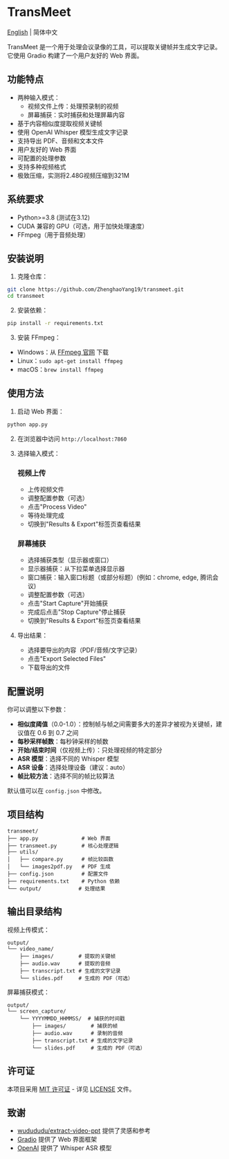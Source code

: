 # TransMeet

[English](README.md) | 简体中文

TransMeet 是一个用于处理会议录像的工具，可以提取关键帧并生成文字记录。它使用 Gradio 构建了一个用户友好的 Web 界面。

## 功能特点

- 两种输入模式：
  - 视频文件上传：处理预录制的视频
  - 屏幕捕获：实时捕获和处理屏幕内容
- 基于内容相似度提取视频关键帧
- 使用 OpenAI Whisper 模型生成文字记录
- 支持导出 PDF、音频和文本文件
- 用户友好的 Web 界面
- 可配置的处理参数
- 支持多种视频格式
- 极致压缩，实测将2.48G视频压缩到321M

## 系统要求

- Python>=3.8 (测试在3.12) 
- CUDA 兼容的 GPU（可选，用于加快处理速度）
- FFmpeg（用于音频处理）

## 安装说明

1. 克隆仓库：
```bash
git clone https://github.com/ZhenghaoYang19/transmeet.git
cd transmeet
```

2. 安装依赖：
```bash
pip install -r requirements.txt
```

3. 安装 FFmpeg：
- Windows：从 [FFmpeg 官网](https://ffmpeg.org/download.html) 下载
- Linux：`sudo apt-get install ffmpeg`
- macOS：`brew install ffmpeg`

## 使用方法

1. 启动 Web 界面：
```bash
python app.py
```

2. 在浏览器中访问 `http://localhost:7860`

3. 选择输入模式：

   ### 视频上传
   - 上传视频文件
   - 调整配置参数（可选）
   - 点击"Process Video"
   - 等待处理完成
   - 切换到"Results & Export"标签页查看结果

   ### 屏幕捕获
   - 选择捕获类型（显示器或窗口）
   - 显示器捕获：从下拉菜单选择显示器
   - 窗口捕获：输入窗口标题（或部分标题）(例如：chrome, edge, 腾讯会议)
   - 调整配置参数（可选）
   - 点击"Start Capture"开始捕获
   - 完成后点击"Stop Capture"停止捕获
   - 切换到"Results & Export"标签页查看结果

4. 导出结果：
   - 选择要导出的内容（PDF/音频/文字记录）
   - 点击"Export Selected Files"
   - 下载导出的文件

## 配置说明

你可以调整以下参数：

- **相似度阈值**（0.0-1.0）：控制帧与帧之间需要多大的差异才被视为关键帧，建议值在 0.6 到 0.7 之间
- **每秒采样帧数**：每秒钟采样的帧数
- **开始/结束时间**（仅视频上传）：只处理视频的特定部分
- **ASR 模型**：选择不同的 Whisper 模型
- **ASR 设备**：选择处理设备（建议：auto）
- **帧比较方法**：选择不同的帧比较算法

默认值可以在 `config.json` 中修改。

## 项目结构

```
transmeet/
├── app.py              # Web 界面
├── transmeet.py        # 核心处理逻辑
├── utils/
│   ├── compare.py      # 帧比较函数
│   └── images2pdf.py   # PDF 生成
├── config.json         # 配置文件
├── requirements.txt    # Python 依赖
└── output/            # 处理结果
```

## 输出目录结构

视频上传模式：
```
output/
└── video_name/
    ├── images/        # 提取的关键帧
    ├── audio.wav      # 提取的音频
    ├── transcript.txt # 生成的文字记录
    └── slides.pdf     # 生成的 PDF（可选）
```

屏幕捕获模式：
```
output/
└── screen_capture/
    └── YYYYMMDD_HHMMSS/  # 捕获的时间戳
        ├── images/        # 捕获的帧
        ├── audio.wav      # 录制的音频
        ├── transcript.txt # 生成的文字记录
        └── slides.pdf     # 生成的 PDF（可选）
```

## 许可证

本项目采用 [MIT 许可证](LICENSE) - 详见 [LICENSE](LICENSE) 文件。

## 致谢

- [wudududu/extract-video-ppt](https://github.com/wudududu/extract-video-ppt/tree/master) 提供了灵感和参考
- [Gradio](https://www.gradio.app/) 提供了 Web 界面框架
- [OpenAI](https://openai.com/) 提供了 Whisper ASR 模型 